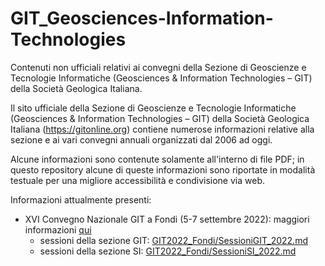 # GIT_Geosciences-Information-Technologies
Contenuti non ufficiali relativi ai convegni della Sezione di Geoscienze e Tecnologie Informatiche (Geosciences & Information Technologies – GIT) della Società Geologica Italiana.

Il sito ufficiale della Sezione di Geoscienze e Tecnologie Informatiche (Geosciences & Information Technologies – GIT) della Società Geologica Italiana (https://gitonline.org) contiene numerose informazioni relative alla sezione e ai vari convegni annuali organizzati dal 2006 ad oggi.

Alcune informazioni sono contenute solamente all'interno di file PDF; in questo repository alcune di queste informazioni sono riportate in modalità testuale per una migliore accessibilità e condivisione via web.

Informazioni attualmente presenti:
* XVI Convegno Nazionale GIT a Fondi (5-7 settembre 2022): maggiori informazioni [qui](https://gitonline.org/2022/05/19/xvi-convegno-nazionale-git-e-si-2022-a-fondi-lt-call-for-abstract/)
  * sessioni della sezione GIT: [GIT2022_Fondi/SessioniGIT_2022.md](GIT2022_Fondi/SessioniGIT_2022.md)
  * sessioni della sezione SI: [GIT2022_Fondi/SessioniSI_2022.md](GIT2022_Fondi/SessioniSI_2022.md)
